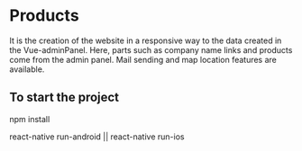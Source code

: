 # Products

It is the creation of the website in a responsive way to the data created in the Vue-adminPanel. Here, parts such as company name links and products come from the admin panel. Mail sending and map location features are available.

## To start the project

npm install

react-native run-android || react-native run-ios
